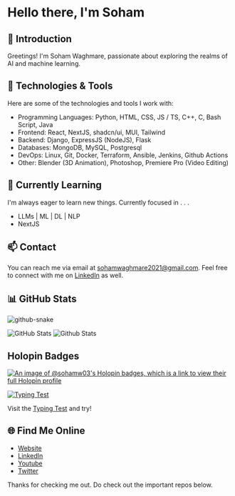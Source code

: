 # Hello there, I'm Soham

## 👋 Introduction

Greetings! I'm Soham Waghmare, passionate about exploring the realms of AI and machine learning.

## 🔧 Technologies & Tools

Here are some of the technologies and tools I work with:

- Programming Languages: Python, HTML, CSS, JS / TS, C++, C, Bash Script, Java
- Frontend: React, NextJS, shadcn/ui, MUI, Tailwind
- Backend: Django, ExpressJS (NodeJS), Flask
- Databases: MongoDB, MySQL, Postgresql
- DevOps: Linux, Git, Docker, Terraform, Ansible, Jenkins, Github Actions
- Other: Blender (3D Animation), Photoshop, Premiere Pro (Video Editing)

## 🌱 Currently Learning

I'm always eager to learn new things. Currently focused in . . .

- LLMs | ML | DL | NLP
- NextJS

## 📫 Contact

You can reach me via email at sohamwaghmare2021@gmail.com. Feel free to connect with me on [LinkedIn](https://www.linkedin.com/in/soham-waghmare) as well.


## 📊 GitHub Stats
<picture>
  <source media="(prefers-color-scheme: dark)" srcset="/../output/github-contribution-grid-snake-dark.svg" />
  <source media="(prefers-color-scheme: light)" srcset="/../output/github-contribution-grid-snake.svg" />
  <img alt="github-snake" src="/../output/github-contribution-grid-snake.svg"/>
</picture>

![GitHub Stats](https://github-readme-stats.vercel.app/api?username=sohamw03&theme=dark&show_icons=true&hide_border=true&count_private=true&card_width=1000)
![Github Stats](https://github-readme-stats.vercel.app/api/top-langs/?username=sohamw03&theme=dark&show_icons=true&hide_border=true&card_width=1000)

## Holopin Badges
[![An image of @sohamw03's Holopin badges, which is a link to view their full Holopin profile](https://holopin.me/sohamw03)](https://holopin.io/@sohamw03)

<a href="https://10fastfingers.com/typing-test/english"><img src="http://img.10fastfingers.com/badge/typing-test_1_CD.png" alt="Typing Test" /></a><p>Visit the <a href="https://10fastfingers.com/typing-test/english">Typing Test</a> and try!</p>

## 🌐 Find Me Online

- [Website](https://sohamw03.github.io/)
- [LinkedIn](https://www.linkedin.com/in/soham-waghmare/)
- [Youtube](https://youtube.com/@sohamwaghmare?si=97Xf61kJmUlueU06)
- [Twitter](https://twitter.com/_SohamWaghmare_)

Thanks for checking me out. Do check out the important repos below.
